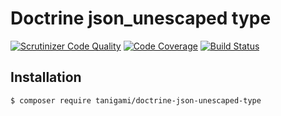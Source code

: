 # Doctrine json_unescaped type

[![Scrutinizer Code Quality](https://scrutinizer-ci.com/g/tanigami/doctrine-json-unescaped-type/badges/quality-score.png?b=master)](https://scrutinizer-ci.com/g/tanigami/doctrine-json-unescaped-type/?branch=master)
[![Code Coverage](https://scrutinizer-ci.com/g/tanigami/doctrine-json-unescaped-type/badges/coverage.png?b=master)](https://scrutinizer-ci.com/g/tanigami/doctrine-json-unescaped-type/?branch=master)
[![Build Status](https://scrutinizer-ci.com/g/tanigami/doctrine-json-unescaped-type/badges/build.png?b=master)](https://scrutinizer-ci.com/g/tanigami/doctrine-json-unescaped-type/build-status/master)


## Installation

```
$ composer require tanigami/doctrine-json-unescaped-type
```
